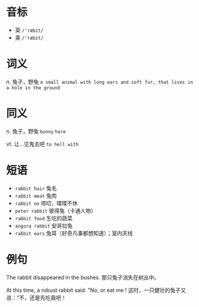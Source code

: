 # 音标

- 英 `/'ræbɪt/`
- 美 `/'ræbɪt/`

# 词义

n. 兔子，野兔
`a small animal with long ears and soft fur, that lives in a hole in the ground`

# 同义

n. 兔子，野兔
`bunny` `hare`

vt. 让…见鬼去吧
`to hell with`

# 短语

- `rabbit hair` 兔毛
- `rabbit meat` 兔肉
- `rabbit on` 唠叨，喋喋不休
- `peter rabbit` 彼得兔（卡通人物）
- `rabbit food` 生吃的蔬菜
- `angora rabbit` 安哥拉兔
- `rabbit ears` 兔耳（好奇凡事都想知道）；室内天线

# 例句

The rabbit disappeared in the bushes.
那只兔子消失在树丛中。

At this time, a robust rabbit said: "No, or eat me !
这时，一只健壮的兔子又说：“不，还是先吃我吧！


